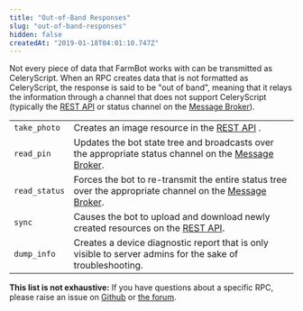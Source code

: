 ```yaml
---
title: "Out-of-Band Responses"
slug: "out-of-band-responses"
hidden: false
createdAt: "2019-01-18T04:01:10.747Z"
---
```

Not every piece of data that FarmBot works with can be transmitted as CeleryScript. When an RPC creates data that is not formatted as CeleryScript, the response is said to be "out of band", meaning that it relays the information through a channel that does not support CeleryScript (typically the [REST API](/v6/Documentation/web-app/rest-api.md) or status channel on the [Message Broker](/v6/Documentation/web-app/message-broker.md)).

|                              |                              |
|------------------------------|------------------------------|
|`take_photo`                  |Creates an image resource in the [REST API](/v6/Documentation/web-app/rest-api.md) .
|`read_pin`                    |Updates the bot state tree and broadcasts over the appropriate status channel on the [Message Broker](/v6/Documentation/web-app/message-broker.md).
|`read_status`                 |Forces the bot to re-transmit the entire status tree over the appropriate channel on the [Message Broker](/v6/Documentation/web-app/message-broker.md).
|`sync`                        |Causes the bot to upload and download newly created resources on the [REST API](/v6/Documentation/web-app/rest-api.md).
|`dump_info`                   |Creates a device diagnostic report that is only visible to server admins for the sake of troubleshooting.



__This list is not exhaustive:__
If you have questions about a specific RPC, please raise an issue on [Github](https://www.github.com/farmbot) or [the forum](https://forum.farmbot.org/).

